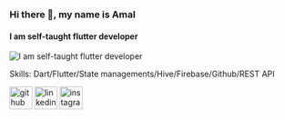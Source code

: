 ### Hi there 👋, my name is Amal
#### I am self-taught flutter developer
![I am self-taught flutter developer](https://discountseries.com/wp-content/uploads/2020/02/curso-flutter.jpg)


Skills: Dart/Flutter/State managements/Hive/Firebase/Github/REST API

[<img src='https://cdn.jsdelivr.net/npm/simple-icons@3.0.1/icons/github.svg' alt='github' height='40'>](https://github.com/amal-kv-aa)  [<img src='https://cdn.jsdelivr.net/npm/simple-icons@3.0.1/icons/linkedin.svg' alt='linkedin' height='40'>](https://www.linkedin.com/in/amal-kv/)  [<img src='https://cdn.jsdelivr.net/npm/simple-icons@3.0.1/icons/instagram.svg' alt='instagram' height='40'>](https://www.instagram.com/_a_m_a_l_._wynd/)  



